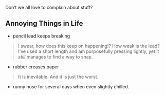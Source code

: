 Don’t we all love to complain about stuff?


## Annoying Things in Life

- pencil lead keeps breaking
> I swear, *how* does this keep on happening!? How weak is the lead? I’ve used a short length and am purposefully pressing lightly, yet it *still* manages to find a way to snap.

- rubber creases paper
> It is inevitable. And it is just the worst.

- runny nose for several days when even slightly chilled.

